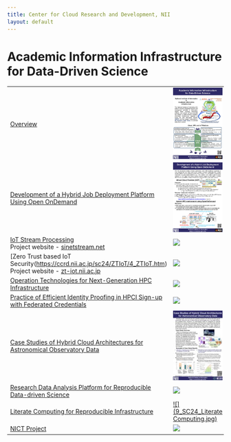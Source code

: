 ```yaml
---
title: Center for Cloud Research and Development, NII
layout: default
---
```

# Academic Information Infrastructure for Data-Driven Science

|   |   |   |
|---|---|---|
[Overview](https://ccrd.nii.ac.jp/sc24/1_Overview/1_Overview.htm)|[![](1_SC24_Overview_r1.jpg)](https://ccrd.nii.ac.jp/sc24/1_Overview/1_Overview.htm)|[Download PDF](https://ccrd.nii.ac.jp/sc24/1_Overview/1_Overview_A4.pdf)|
[Development of a Hybrid Job Deployment Platform Using Open OnDemand](https://ccrd.nii.ac.jp/sc24/2_VCP/2_VCP.htm)|[![](2_SC24_VCP-r7.jpg)](https://ccrd.nii.ac.jp/sc24/2_VCP/2_VCP.htm)|[Download PDF](https://ccrd.nii.ac.jp/sc24/2_VCP/2_VCP_A4.pdf)|
[IoT Stream Processing](https://ccrd.nii.ac.jp/sc24/3_SINETStream/3_SINETStream.htm)<br>Project website - [sinetstream.net](https://www.sinetstream.net/index.en.html)|[![](3_SC24_SINETStream-A4.jpg)](https://ccrd.nii.ac.jp/sc24/3_SINETStream/3_SINETStream.htm)|[Download PDF](https://ccrd.nii.ac.jp/sc24/3_SINETStream/3_SC24_SINETStream-A4.pdf)|
[Zero Trust based IoT Security(https://ccrd.nii.ac.jp/sc24/ZTIoT/4_ZTIoT.htm)<br>Project website - [zt-iot.nii.ac.jp](https://zt-iot.nii.ac.jp/)|[![](4_SC24_panel_zt-iot_overview.jpg)](https://ccrd.nii.ac.jp/sc24/4_ZTIoT/4_ZTIoT.htm)|[Download PDF](https://ccrd.nii.ac.jp/sc24/ZTIoT/4_SC24_panel_zt-iot_overview_0929.pdf)|
[Operation Technologies for Next-Generation HPC Infrastructure](https://ccrd.nii.ac.jp/sc24/5_NGFS/2_NGFS.htm)|[![](5_SC24_NGFS.jpg)](https://ccrd.nii.ac.jp/sc24/5_NGFS/5_NGFS.htm)|[Download PDF](https://ccrd.nii.ac.jp/sc24/5_NGFS/5_NGFS_A4.pdf)|
[Practice of Efficient Identity Proofing in HPCI Sign-up with Federated Credentials](https://ccrd.nii.ac.jp/sc24/6_HPCI/6_HPCI.htm)|[![](6_SC24_HPCI.jpg)](https://ccrd.nii.ac.jp/sc24/6_HPCI/6_HPCI.htm)|[Download PDF](https://ccrd.nii.ac.jp/sc24/6_HPCI/6_HPCI_A4.pdf)|
[Case Studies of Hybrid Cloud Architectures for Astronomical Observatory Data](https://ccrd.nii.ac.jp/sc24/7_NAOJ/8_PoC.htm)|[![](8_PoC.jpg)](https://ccrd.nii.ac.jp/sc24/7_NAOJ/8_PoC.htm)|[Download PDF](https://ccrd.nii.ac.jp/sc24/7_NAOJ/8_Case Studies of the Hybrid Cloud Architecture for Astronomical Observatory Data_A4_20230925.pdf)|
[Research Data Analysis Platform for Reproducible Data-driven Science](https://ccrd.nii.ac.jp/sc24/8_FCS/8_FCS.htm)|[![](8_SC24_FCS.jpg)](https://ccrd.nii.ac.jp/sc24/8_FCS/8_FCS.htm)|[Download PDF](https://ccrd.nii.ac.jp/sc24/8_FCS/8_FCS_A4.pdf)|
[Literate Computing for Reproducible Infrastructure](https://ccrd.nii.ac.jp/sc24/9_Literate/9_Literate.htm)|[![](9_SC24_Literate Computing.jpg)](https://ccrd.nii.ac.jp/sc23/9_Literate/9_Literate.htm)|[Download PDF](https://ccrd.nii.ac.jp/sc23/9_Literate/9_SC23_Literate Computing-v1.1 A4.pdf)|
[NICT Project](https://ccrd.nii.ac.jp/sc24/10_NICT/10_NICT.htm)|[![](10_SC24_NICT.jpg)](https://ccrd.nii.ac.jp/sc24/10_NICT/10_NICT.htm)|[Download PDF](https://ccrd.nii.ac.jp/sc24/10_VCP/10_NICT_A4.pdf)|
